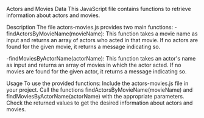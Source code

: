 Actors and Movies Data
This JavaScript file contains functions to retrieve information about actors and movies.

Description
The file actors-movies.js provides two main functions:
  -findActorsByMovieName(movieName): This function takes a movie name as input and returns an array of actors who acted in that movie. If no actors are found for the given movie, it returns a message indicating so.

  -findMoviesByActorName(actorName): This function takes an actor's name as input and returns an array of movies in which the actor acted. If no movies are found for the given actor, it returns a message indicating so.

Usage
To use the provided functions:
  Include the actors-movies.js file in your project.
  Call the functions findActorsByMovieName(movieName) and findMoviesByActorName(actorName) with the appropriate parameters.
  Check the returned values to get the desired information about actors and movies.
